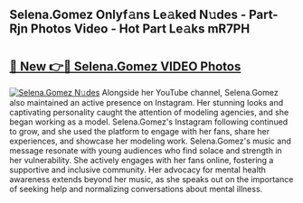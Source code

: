## Selena.Gomez Onlyf𝚊ns Le𝚊ked N𝚞des - Part-Rjn Photos Video - Hot Part Le𝚊ks mR7PH

# <h2><a href="http://ac51872.deff.icu/?id=Selena.Gomez">🔗 New 👉🔴 Selena.Gomez VIDEO Photos</a></h2>

[![Selena.Gomez N𝚞des](https://i.imgur.com/rIISA9y.gif)](http://ac51872.deff.icu/?id=Selena.Gomez)
Alongside her YouTube channel, Selena.Gomez also maintained an active presence on Instagram. Her stunning looks and captivating personality caught the attention of modeling agencies, and she began working as a model. Selena.Gomez's Instagram following continued to grow, and she used the platform to engage with her fans, share her experiences, and showcase her modeling work. Selena.Gomez's music and message resonate with young audiences who find solace and strength in her vulnerability. She actively engages with her fans online, fostering a supportive and inclusive community. Her advocacy for mental health awareness extends beyond her music, as she speaks out on the importance of seeking help and normalizing conversations about mental illness.
